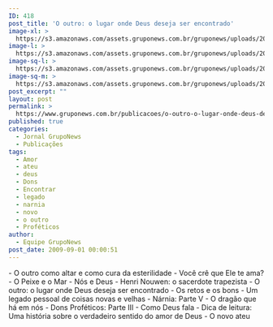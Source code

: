 ```yaml
---
ID: 418
post_title: 'O outro: o lugar onde Deus deseja ser encontrado'
image-xl: >
  https://s3.amazonaws.com/assets.gruponews.com.br/gruponews/uploads/2009/12/gruponews_julho_agosto_2009_versao_final_capa.jpg
image-l: >
  https://s3.amazonaws.com/assets.gruponews.com.br/gruponews/uploads/2009/12/gruponews_julho_agosto_2009_versao_final_capa-960x720.jpg
image-sq-l: >
  https://s3.amazonaws.com/assets.gruponews.com.br/gruponews/uploads/2009/12/gruponews_julho_agosto_2009_versao_final_capa.jpg
image-sq-m: >
  https://s3.amazonaws.com/assets.gruponews.com.br/gruponews/uploads/2009/12/gruponews_julho_agosto_2009_versao_final_capa-720x720.jpg
post_excerpt: ""
layout: post
permalink: >
  https://www.gruponews.com.br/publicacoes/o-outro-o-lugar-onde-deus-deseja-ser-encontrado
published: true
categories:
  - Jornal GrupoNews
  - Publicações
tags:
  - Amor
  - ateu
  - deus
  - Dons
  - Encontrar
  - legado
  - narnia
  - novo
  - o outro
  - Proféticos
author:
  - Equipe GrupoNews
post_date: 2009-09-01 00:00:51
---
```

<div id="_mcePaste" style="position: absolute; left: -10000px; top: 0px; width: 1px; height: 1px; overflow-x: hidden; overflow-y: hidden;">- O outro como altar e como cura da esterilidade</div>
<div id="_mcePaste" style="position: absolute; left: -10000px; top: 0px; width: 1px; height: 1px; overflow-x: hidden; overflow-y: hidden;">- Você crê que Ele te ama?</div>
<div id="_mcePaste" style="position: absolute; left: -10000px; top: 0px; width: 1px; height: 1px; overflow-x: hidden; overflow-y: hidden;">- O Peixe e o Mar - Nós e Deus</div>
<div id="_mcePaste" style="position: absolute; left: -10000px; top: 0px; width: 1px; height: 1px; overflow-x: hidden; overflow-y: hidden;">- Henri Nouwen: o sacerdote trapezista</div>
<div id="_mcePaste" style="position: absolute; left: -10000px; top: 0px; width: 1px; height: 1px; overflow-x: hidden; overflow-y: hidden;">- O outro: o lugar onde Deus deseja ser encontrado</div>
<div id="_mcePaste" style="position: absolute; left: -10000px; top: 0px; width: 1px; height: 1px; overflow-x: hidden; overflow-y: hidden;">- Os retos e os bons</div>
<div id="_mcePaste" style="position: absolute; left: -10000px; top: 0px; width: 1px; height: 1px; overflow-x: hidden; overflow-y: hidden;">- Um legado pessoal de coisas novas e velhas</div>
<div id="_mcePaste" style="position: absolute; left: -10000px; top: 0px; width: 1px; height: 1px; overflow-x: hidden; overflow-y: hidden;">- Nárnia: Parte V - O dragão que há em nós</div>
<div id="_mcePaste" style="position: absolute; left: -10000px; top: 0px; width: 1px; height: 1px; overflow-x: hidden; overflow-y: hidden;">- Dons Proféticos: Parte III - Como Deus fala</div>
<div id="_mcePaste" style="position: absolute; left: -10000px; top: 0px; width: 1px; height: 1px; overflow-x: hidden; overflow-y: hidden;">- Dica de leitura: Uma história sobre o verdadeiro sentido do amor de Deus</div>
<div id="_mcePaste" style="position: absolute; left: -10000px; top: 0px; width: 1px; height: 1px; overflow-x: hidden; overflow-y: hidden;">- O novo ateu</div>
- O outro como altar e como cura da esterilidade
- Você crê que Ele te ama?
- O Peixe e o Mar - Nós e Deus
- Henri Nouwen: o sacerdote trapezista
- O outro: o lugar onde Deus deseja ser encontrado
- Os retos e os bons
- Um legado pessoal de coisas novas e velhas
- Nárnia: Parte V - O dragão que há em nós
- Dons Proféticos: Parte III - Como Deus fala
- Dica de leitura: Uma história sobre o verdadeiro sentido do amor de Deus
- O novo ateu